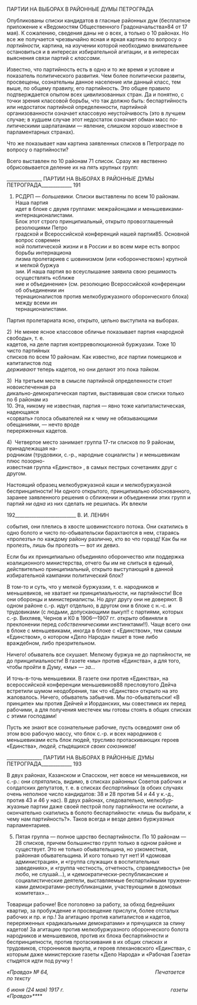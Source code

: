 ПАРТИИ НА ВЫБОРАХ В РАЙОННЫЕ ДУМЫ ПЕТРОГРАДА

Опубликованы списки кандидатов в гласные районных дум (бесплатное приложение к «Ведомостям Общественного Градоначальства»84 от 17 мая). К сожалению, сведения даны не о всех, а только о 10 районах. Но все же получается чрезвычайно ясная и яркая картина по вопросу о _партийности,_ картина, на изучении которой необходимо внима­тельнее остановиться и в интересах избирательной агитации, и в интересах выяснения связи партий с _классами._

Известно, что партийность есть в одно и то же время и условие и показатель полити­ческого развития. Чем более политически развиты, просвещены, сознательны данное население или данный класс, тем выше, по общему правилу, его партийность. Это об­щее правило подтверждается опытом всех цивилизованных стран. Да и понятно, с точ­ки зрения классовой борьбы, что так должно быть: беспартийность или недостаток пар­тийной определенности, партийной организованности означает классовую неустойчи­вость (это в лучшем случае; в худшем случае этот недостаток означает обман масс по­литическими шарлатанами — явление, слишком хорошо известное в парламентарных странах).

Что же показывает нам картина заявленных списков в Петрограде по вопросу о пар­тийности?

Всего выставлен по 10 районам 71 список. Сразу же явственно обрисовывается де­ление их на _пять_ крупных групп:

  

_______________ ПАРТИИ НА ВЫБОРАХ В РАЙОННЫЕ ДУМЫ ПЕТРОГРАДА_____________ 191

1) РСДРП — _большевики._ Списки выставлены по всем 10 районам. Наша партия  
идет в блоке с двумя группами: межрайонцами и меньшевиками-интернационалистами.  
Блок этот строго принципиальный, открыто провозглашенный резолюциями Петро­  
градской и Всероссийской конференций нашей партии85. Основной вопрос современ­  
ной политической жизни и в России и во всем мире есть вопрос борьбы интернациона­  
лизма пролетариев с шовинизмом (или «оборончеством») крупной и мелкой буржуа­  
зии. И наша партия во всеуслышание заявила свою решимость осуществлять «сближе­  
ние и объединение» (см. резолюцию Всероссийской конференции об объединении ин­  
тернационалистов против мелкобуржуазного оборонческого блока) между всеми ин­  
тернационалистами.

Партия пролетариата ясно, открыто, цельно выступила на выборах.

2)  Не менее ясное классовое обличье показывает партия «народной свободы», т. е.  
кадетов, на деле партия контрреволюционной буржуазии. Тоже 10 чисто партийных  
списков по всем 10 районам. Как известно, _все_ партии помещиков и капиталистов _под­  
держивают_ теперь кадетов, но они делают это пока _тайком._

3)  На третьем месте в смысле партийной определенности стоит новоиспеченная ра­  
дикально-демократическая партия, выставившая свои списки только по 6 районам из  
10. Эта, никому не известная, партия — явно тоже капиталистическая, надеющаяся  
«сорвать» голоса обывателей ни к чему не обязывающими обещаниями, — нечто вроде  
переряженных кадетов.

4)  Четвертое место занимает группа 17-ти списков по 9 районам, принадлежащая на-  
родникам (трудовики, с.-р., народные социалисты ) и меньшевикам плюс позорно-  
известная группа «Единство» , в самых пестрых сочетаниях друг с другом.

Настоящий образец мелкобуржуазной каши и мелкобуржуазной беспринципности! Ни одного открытого, принципиально обоснованного, заранее заявленного решения о сближении и объединении этих групп и партий _ни одна_ из них сделать не решилась. Их влекли

  

192__________________________ В. И. ЛЕНИН

события, они плелись в хвосте шовинистского потока. Они скатились в одно болото и чисто по-обывательски барахтаются в нем, стараясь «пролезть» по каждому району различно, кто во что горазд! Как бы ни пролезть, лишь бы пролезть — вот их девиз.

Если бы их принципиально объединяло оборончество или поддержка коалиционного министерства, отчего бы им не слиться в единый, действительно принципиальный, от­крыто выступающий в данной избирательной кампании политический блок?

В том-то и суть, что у мелкой буржуазии, т. е. народников и меньшевиков, не хватает ни принципиальности, ни партийности! Все они оборонцы и министериалисты. Но друг другу они не доверяют. В одном районе с.-р. идут отдельно, в другом они в блоке с н.-с. и трудовиками (с людьми, допускающими выкуп!! с партиями, которых с.-р. Вихляев, Чернов и К0 в 1906—1907 гг. _открыто_ обвиняли в преклонении перед _собственниче­скими_ инстинктами!!). Чаще всего они в блоке с меньшевиками, иногда в блоке с «Единством», тем самым «Единством», о котором «Дело Народа» пишет в тоне либо враждебном, либо презрительном.

Ничего! обыватель все скушает. Мелкому буржуа не до партийности, не до принци­пиальности! В газете «мы» против «Единства», а для того, чтобы пройти в Думу, «мы» — _за..._

И точь-в-точь меньшевики. В газете они против «Единства», на всероссийской кон­ференции меньшевиков88 пресловутого Дейча встретили шумом неодобрения, так что «Единство» открыто на это жаловалось. Ничего, обыватель забывчив. Мы по-обывательски! «В принципе» мы против Дейчей и Иорданских, мы совестимся их перед рабочими, а для получения местечек мы готовы стоять в общих списках с этими госпо­дами!

Пусть же знают все сознательные рабочие, пусть осведомят они об этом всю рабо­чую массу, что блок с.-р. и всех народников с меньшевиками есть блок людей, трусли­во протаскивающих героев «Единства», _людей, стыдящихся своих союзников!_

  

_______________ ПАРТИИ НА ВЫБОРАХ В РАЙОННЫЕ ДУМЫ ПЕТРОГРАДА_____________ 193

В двух районах, Казанском и Спасском, нет вовсе ни меньшевиков, ни с.-р.: они _спрятались,_ видимо, в списках районных Советов рабочих и солдатских депутатов, т. е. в списках _беспартийных_ (в обоих случаях очень неполное число кандидатов: 38 и 28 против 54 и 44 у к.-д., против 43 и 46 у нас). В двух районах, следовательно, мелкобур­жуазные партии даже своей пестрой полу партийности не осилили, а окончательно ска­тились в болото беспартийности: «лишь бы выбрали, к чему нам партийность?». Таков всегда и везде девиз буржуазных парламентариев.

5) Пятая группа — полное царство беспартийности. По 10 районам — 28 списков, причем большинство групп только в одном районе и существует. Это не только обыва­тельщина, но узкоместная, районная обывательщина. И кого только тут нет! И «домо­вая администрация», и «группа служащих в воспитательных заведениях», и «группа честность, отчетность, справедливость» (не любо, не слушай...), и «демократически-республиканские и социалистические деятели, выставляемые беспартийными тружени­ками демократами-республиканцами, участвующими в домовых комитетах»...

Товарищи рабочие! Все поголовно за работу, за обход беднейших квартир, за про­буждение и просвещение прислуги, более отсталых рабочих и пр. и пр.! За агитацию против капиталистов и кадетов, переряженных «радикальными демократами» и прячу­щихся за спину кадетов! За агитацию против мелкобуржуазного оборонческого болота народников и меньшевиков, против их блока беспартийности и беспринципности, про­тив протаскивания в их общих списках и трудовиков, сторонников выкупа, и героев плехановского «Единства», с которым даже министерские газеты «Дело Народа» и «Рабочая Газета» стыдятся идти под ручку !

_«Правда» № 64,                                                                          Печатается по тексту_

_б июня (24 мая) 1917 г.                                                                          газеты «Правда»**_**